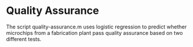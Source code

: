 # Quality Assurance

The script quality-assurance.m uses logistic regression to predict whether microchips from a fabrication plant pass quality assurance based on two different tests.
